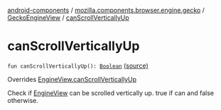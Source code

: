 [android-components](../../index.md) / [mozilla.components.browser.engine.gecko](../index.md) / [GeckoEngineView](index.md) / [canScrollVerticallyUp](./can-scroll-vertically-up.md)

# canScrollVerticallyUp

`fun canScrollVerticallyUp(): `[`Boolean`](https://kotlinlang.org/api/latest/jvm/stdlib/kotlin/-boolean/index.html) [(source)](https://github.com/mozilla-mobile/android-components/blob/master/components/browser/engine-gecko-beta/src/main/java/mozilla/components/browser/engine/gecko/GeckoEngineView.kt#L167)

Overrides [EngineView.canScrollVerticallyUp](../../mozilla.components.concept.engine/-engine-view/can-scroll-vertically-up.md)

Check if [EngineView](../../mozilla.components.concept.engine/-engine-view/index.md) can be scrolled vertically up.
true if can and false otherwise.

